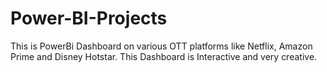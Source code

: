 # Power-BI-Projects
This is PowerBi Dashboard on various OTT platforms like Netflix, Amazon Prime and Disney Hotstar.
This Dashboard is Interactive and very creative.
